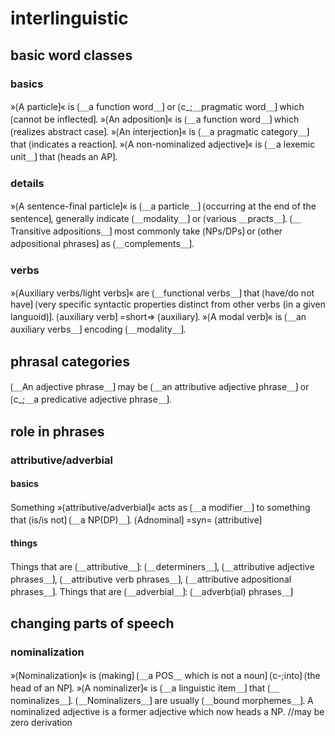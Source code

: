 # interlinguistic 

## basic word classes

### basics

»⟮A particle⟯« is ⟮＿a function word＿⟯ or ⟮c_;＿pragmatic word＿⟯ which ⟮cannot be inflected⟯.
»⟮An adposition⟯« is ⟮＿a function word＿⟯ which ⟮realizes abstract case⟯.
»⟮An interjection⟯« is ⟮＿a pragmatic category＿⟯ that ⟮indicates a reaction⟯.
»⟮A non-nominalized adjective⟯« is ⟮＿a lexemic unit＿⟯ that ⟮heads an AP⟯.

### details

»⟮A sentence-final particle⟯« is ⟮＿a particle＿⟯ ⟮occurring at the end of the sentence⟯, generally indicate ⟮＿modality＿⟯ or ⟮various ＿practs＿⟯.
⟮＿Transitive adpositions＿⟯ most commonly take ⟮NPs/DPs⟯ or ⟮other adpositional phrases⟯ as ⟮＿complements＿⟯.

### verbs

»⟮Auxiliary verbs/light verbs⟯« are ⟮＿functional verbs＿⟯ that ⟮have/do not have⟯ ⟮very specific syntactic properties distinct from other verbs (in a given languoid)⟯.
⟮auxiliary verb⟯ =short=> ⟮auxiliary⟯.
»⟮A modal verb⟯« is ⟮＿an auxiliary verbs＿⟯ encoding ⟮＿modality＿⟯.

## phrasal categories

⟮＿An adjective phrase＿⟯ may be ⟮＿an attributive adjective phrase＿⟯ or ⟮c_;＿a predicative adjective phrase＿⟯.

## role in phrases

### attributive/adverbial

#### basics

Something »⟮attributive/adverbial⟯« acts as ⟮＿a modifier＿⟯ to something that ⟮is/is not⟯ ⟮＿a NP(DP)＿⟯.
⟮Adnominal⟯ =syn= ⟮attributive⟯

#### things 

Things that are ⟮＿attributive＿⟯: ⟮＿determiners＿⟯, ⟮＿attributive adjective phrases＿⟯, ⟮＿attributive verb phrases＿⟯, ⟮＿attributive adpositional phrases＿⟯.
Things that are ⟮＿adverbial＿⟯: ⟮＿adverb(ial) phrases＿⟯

## changing parts of speech

### nominalization

»⟮Nominalization⟯« is ⟮making⟯ ⟮＿a POS＿ which is not a noun⟯ ⟮c-;into⟯ ⟮the head of an NP⟯.
»⟮A nominalizer⟯« is ⟮＿a linguistic item＿⟯ that ⟮＿nominalizes＿⟯.
⟮＿Nominalizers＿⟯ are usually ⟮＿bound morphemes＿⟯.
A nominalized adjective is a former adjective which now heads a NP.
//may be zero derivation